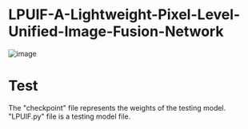 # LPUIF-A-Lightweight-Pixel-Level-Unified-Image-Fusion-Network
![image](https://github.com/1318133/LPUIF-A-Lightweight-Pixel-Level-Unified-Image-Fusion-Network/assets/144504927/b40da5dd-bac6-49fa-a682-8fa4723bd982)

# Test
The "checkpoint" file represents the weights of the testing model.
"LPUIF.py" file is a testing model file.
